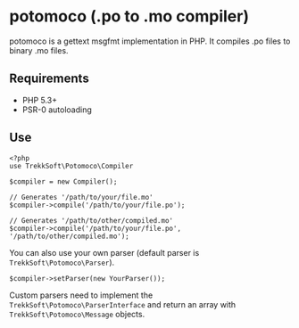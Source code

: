 # potomoco (.po to .mo compiler)

potomoco is a gettext msgfmt implementation in PHP.
It compiles .po files to binary .mo files.

## Requirements

- PHP 5.3+
- PSR-0 autoloading

## Use

    <?php
    use TrekkSoft\Potomoco\Compiler
    
    $compiler = new Compiler();
    
    // Generates '/path/to/your/file.mo'
    $compiler->compile('/path/to/your/file.po');
    
    // Generates '/path/to/other/compiled.mo'
    $compiler->compile('/path/to/your/file.po', '/path/to/other/compiled.mo');

You can also use your own parser (default parser is `TrekkSoft\Potomoco\Parser`).

    $compiler->setParser(new YourParser());

Custom parsers need to implement the `TrekkSoft\Potomoco\ParserInterface` and return an
array with `TrekkSoft\Potomoco\Message` objects.